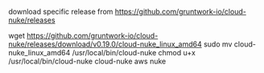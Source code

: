 download specific release from https://github.com/gruntwork-io/cloud-nuke/releases

 wget https://github.com/gruntwork-io/cloud-nuke/releases/download/v0.19.0/cloud-nuke_linux_amd64
sudo mv cloud-nuke_linux_amd64 /usr/local/bin/cloud-nuke
chmod u+x /usr/local/bin/cloud-nuke
cloud-nuke aws
nuke
